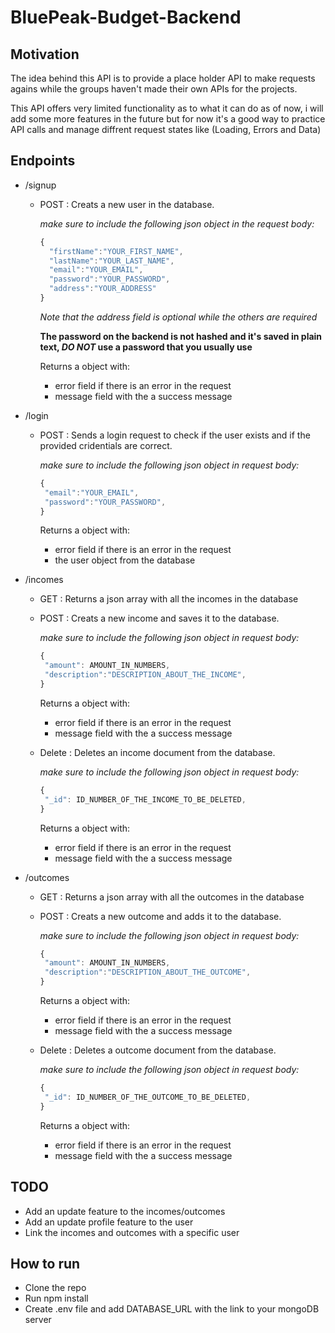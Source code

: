 # BluePeak-Budget-Backend

## Motivation

The idea behind this API is to provide a place holder API to make requests agains while the groups haven't made their own APIs for the projects.

This API offers very limited functionality as to what it can do as of now, i will add some more features in the future but for now it's a good way to practice API calls and manage diffrent request states like (Loading, Errors and Data)

## Endpoints

- /signup

  - POST : Creats a new user in the database.
     
     _make sure to include the following json object in the request body:_

    ```javascript
    {
      "firstName":"YOUR_FIRST_NAME",
      "lastName":"YOUR_LAST_NAME",
      "email":"YOUR_EMAIL",
      "password":"YOUR_PASSWORD",
      "address":"YOUR_ADDRESS"
    }
    ```

    _Note that the address field is optional while the others are required_

    **The password on the backend is not hashed and it's saved in plain text, _DO NOT_ use a password that you usually use**
    
    Returns a object with:

    - error field if there is an error in the request
    - message field with the a success message

- /login
  - POST : Sends a login request to check if the user exists and if the provided cridentials are correct.
     
     _make sure to include the following json object in request body:_
    ```javascript
    {
     "email":"YOUR_EMAIL",
     "password":"YOUR_PASSWORD",
    }
    ```
    Returns a object with:
    - error field if there is an error in the request
    - the user object from the database
- /incomes
  - GET : Returns a json array with all the incomes in the database
  - POST : Creats a new income and saves it to the database.
     
     _make sure to include the following json object in request body:_
    ```javascript
    {
     "amount": AMOUNT_IN_NUMBERS,
     "description":"DESCRIPTION_ABOUT_THE_INCOME",
    }
    ```
    Returns a object with:
    - error field if there is an error in the request
    - message field with the a success message
  - Delete : Deletes an income document from the database. 
     
     _make sure to include the following json object in request body:_
    ```javascript
    {
     "_id": ID_NUMBER_OF_THE_INCOME_TO_BE_DELETED,
    }
    ```
    Returns a object with:
    - error field if there is an error in the request
    - message field with the a success message
- /outcomes
  - GET : Returns a json array with all the outcomes in the database
  - POST : Creats a new outcome and adds it to the database.
    
    _make sure to include the following json object in request body:_
    ```javascript
    {
     "amount": AMOUNT_IN_NUMBERS,
     "description":"DESCRIPTION_ABOUT_THE_OUTCOME",
    }
    ```
    Returns a object with:
    - error field if there is an error in the request
    - message field with the a success message
  - Delete : Deletes a outcome document from the database.
    
    _make sure to include the following json object in request body:_
    ```javascript
    {
     "_id": ID_NUMBER_OF_THE_OUTCOME_TO_BE_DELETED,
    }
    ```
    Returns a object with:
    - error field if there is an error in the request
    - message field with the a success message

## TODO

- Add an update feature to the incomes/outcomes
- Add an update profile feature to the user
- Link the incomes and outcomes with a specific user

## How to run

- Clone the repo
- Run npm install
- Create .env file and add DATABASE_URL with the link to your mongoDB server
